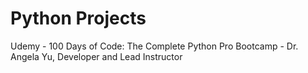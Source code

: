 # Python Projects
Udemy - 100 Days of Code: The Complete Python Pro Bootcamp - Dr. Angela Yu, Developer and Lead Instructor
